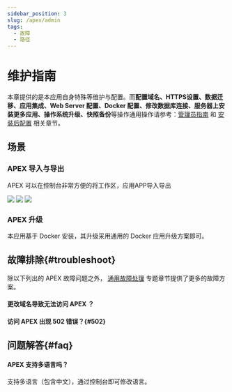 ```yaml
---
sidebar_position: 3
slug: /apex/admin
tags:
  - 故障
  - 路径
---
```



# 维护指南

本章提供的是本应用自身特殊等维护与配置。而**配置域名、HTTPS设置、数据迁移、应用集成、Web Server 配置、Docker 配置、修改数据库连接、服务器上安装更多应用、操作系统升级、快照备份**等操作通用操作请参考：[管理员指南](../administrator) 和 [安装后配置](../install/setup) 相关章节。

## 场景

### APEX 导入与导出

APEX 可以在控制台非常方便的将工作区，应用APP导入导出

   ![](https://libs.websoft9.com/Websoft9/DocsPicture/en/apex/apex-list-websoft9.png) 
   ![](https://libs.websoft9.com/Websoft9/DocsPicture/en/apex/apex-import-websoft9.png) 
   ![](https://libs.websoft9.com/Websoft9/DocsPicture/en/apex/apex-export-websoft9.png) 

### APEX 升级

本应用基于 Docker 安装，其升级采用通用的 Docker 应用升级方案即可。 


## 故障排除{#troubleshoot}

除以下列出的 APEX 故障问题之外， [通用故障处理](../troubleshoot) 专题章节提供了更多的故障方案。  

#### 更改域名导致无法访问 APEX ？

#### 访问 APEX 出现 502 错误？{#502}


## 问题解答{#faq}

#### APEX 支持多语言吗？

支持多语言（包含中文），通过控制台即可修改语言。

